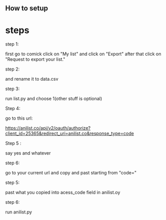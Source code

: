## How to setup

# steps

step 1:

first go to comick click on "My list" and click on "Export" after that click on "Request to export your list." 

step 2: 

and rename it to data.csv

step 3:

run list.py and choose 1(other stuff is optional)

Step 4:

go to this url:

https://anilist.co/api/v2/oauth/authorize?client_id=25365&redirect_uri=anilist.co&response_type=code

Step 5 :

say yes and whatever

step 6:

go to your current url and copy and past starting from "code="

step 5: 

past what you copied into acess_code field in anilist.oy

step 6:

run anilist.py

